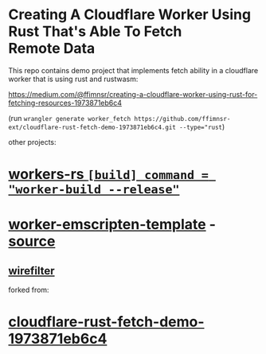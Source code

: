 # Creating A Cloudflare Worker Using Rust That's Able To Fetch Remote Data

This repo contains demo project that implements fetch ability in a cloudflare worker that is using rust and rustwasm:

https://medium.com/@ffimnsr/creating-a-cloudflare-worker-using-rust-for-fetching-resources-1973871eb6c4

(run `wrangler generate worker_fetch https://github.com/ffimnsr-ext/cloudflare-rust-fetch-demo-1973871eb6c4.git --type="rust`)

other projects:

# [workers-rs `[build] command = "worker-build --release"`](https://github.com/cloudflare/workers-rs/blob/main/worker-build/src/js/glue.js)

# [worker-emscripten-template](https://github.com/cloudflare/worker-emscripten-template) - [source](https://github.com/NickCarducci/mastercard-backbank/tree/maintenance/src/source)

## [wirefilter](https://github.com/cloudflare/wirefilter/blob/master/wasm/src/lib.rs)

forked from:

# [cloudflare-rust-fetch-demo-1973871eb6c4](https://github.com/ffimnsr-ext/cloudflare-rust-fetch-demo-1973871eb6c4/blob/master/Cargo.toml)
